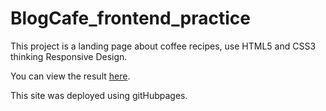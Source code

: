 # BlogCafe_frontend_practice

This project is a landing page about coffee recipes, use HTML5 and CSS3 thinking Responsive Design.

You can view the result [here](https://sergioalex2308.github.io/BlogCafe_frontend_practice/). 

This site was deployed using gitHubpages.
